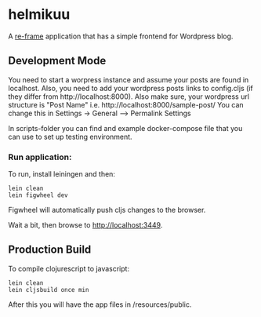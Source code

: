 # helmikuu

A [re-frame](https://github.com/Day8/re-frame) application that has a simple
frontend for Wordpress blog.

## Development Mode

You need to start a worpress instance and assume your posts are found in
localhost.
Also, you need to add your wordpress posts links to config.cljs (if they differ
from http://localhost:8000). Also make sure, your wordpress url structure is
"Post Name" i.e. http://localhost:8000/sample-post/ You can change this in
Settings -> General --> Permalink Settings

In scripts-folder you can find and example docker-compose file that you can use
to set up testing environment.

### Run application:
To run, install leiningen and then:
```
lein clean
lein figwheel dev
```

Figwheel will automatically push cljs changes to the browser.

Wait a bit, then browse to [http://localhost:3449](http://localhost:3449).

## Production Build

To compile clojurescript to javascript:

```
lein clean
lein cljsbuild once min
```

After this you will have the app files in /resources/public.
